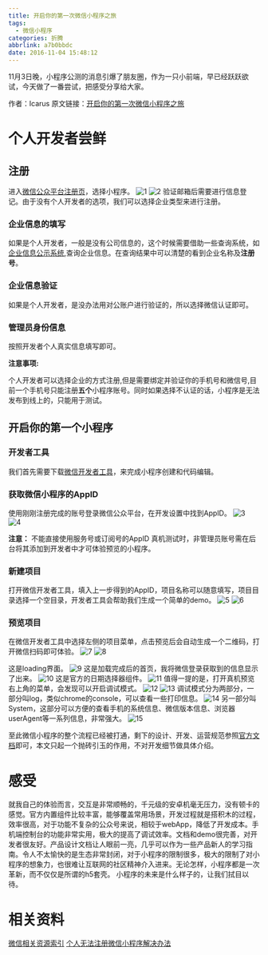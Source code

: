 ```yaml
---
title: 开启你的第一次微信小程序之旅
tags:
  - 微信小程序
categories: 折腾
abbrlink: a7b0bbdc
date: 2016-11-04 15:48:12
---
```

11月3日晚，小程序公测的消息引爆了朋友圈，作为一只小前端，早已经跃跃欲试，今天做了一番尝试，把感受分享给大家。
<!-- more -->
作者：Icarus
原文链接：[开启你的第一次微信小程序之旅](https://xdlrt.github.io/2016/11/04/2016-11-04)

# 个人开发者尝鲜

## 注册
进入[微信公众平台注册页](https://mp.weixin.qq.com/cgi-bin/registermidpage?action=index&lang=zh_CN)，选择小程序。
![1](/images/2016-11-04/1.png)
![2](/images/2016-11-04/2.png)
验证邮箱后需要进行信息登记。由于没有个人开发者的选项，我们可以选择企业类型来进行注册。

### 企业信息的填写

如果是个人开发者，一般是没有公司信息的，这个时候需要借助一些查询系统，如[企业信息公示系统](https://gsxt.saic.gov.cn/),查询企业信息。在查询结果中可以清楚的看到企业名称及**注册号**。

### 企业信息验证
如果是个人开发者，是没办法用对公账户进行验证的，所以选择微信认证即可。

### 管理员身份信息
按照开发者个人真实信息填写即可。

**注意事项:**

个人开发者可以选择企业的方式注册,但是需要绑定并验证你的手机号和微信号,目前一个手机号只能注册**五个**小程序账号。同时如果选择不认证的话，小程序是无法发布到线上的，只能用于测试。

## 开启你的第一个小程序

### 开发者工具

我们首先需要下载[微信开发者工具](https://mp.weixin.qq.com/debug/wxadoc/dev/devtools/download.html?t=20161102)，来完成小程序创建和代码编辑。

### 获取微信小程序的AppID

使用刚刚注册完成的账号登录微信公众平台，在开发设置中找到AppID。
![3](/images/2016-11-04/3.png)
![4](/images/2016-11-04/4.png)

**注意：**
不能直接使用服务号或订阅号的AppID
真机测试时，非管理员账号需在后台将其添加到开发者中才可体验预览的小程序。

### 新建项目

打开微信开发者工具，填入上一步得到的AppID，项目名称可以随意填写，项目目录选择一个空目录，开发者工具会帮助我们生成一个简单的demo。
![5](/images/2016-11-04/5.png)
![6](/images/2016-11-04/6.png)

### 预览项目

在微信开发者工具中选择左侧的项目菜单，点击预览后会自动生成一个二维码，打开微信扫码即可体验。
![7](/images/2016-11-04/7.png)
![8](/images/2016-11-04/8.png)

这是loading界面。
![9](/images/2016-11-04/9.png)
这是加载完成后的首页，我将微信登录获取到的信息显示了出来。
![10](/images/2016-11-04/10.png)
这是官方的日期选择器组件。
![11](/images/2016-11-04/11.png)
值得一提的是，打开真机预览右上角的菜单，会发现可以开启调试模式。
![12](/images/2016-11-04/12.png)
![13](/images/2016-11-04/13.png)
调试模式分为两部分，一部分叫log，类似chrome的console，可以查看一些打印信息。
![14](/images/2016-11-04/14.png)
另一部分叫System，这部分可以方便的查看手机的系统信息、微信版本信息、浏览器userAgent等一系列信息，非常强大。
![15](/images/2016-11-04/15.jpg)

至此微信小程序的整个流程已经被打通，剩下的设计、开发、运营规范参照[官方文档](https://mp.weixin.qq.com/debug/wxadoc/introduction/index.html?t=20161102)即可，本文只起一个抛砖引玉的作用，不对开发细节做具体介绍。

# 感受

就我自己的体验而言，交互是非常顺畅的，千元级的安卓机毫无压力，没有顿卡的感觉。官方内置组件比较丰富，能够覆盖常用场景，开发过程就是搭积木的过程，效率很高，对于功能不复杂的公众号来说，相较于webApp，降低了开发成本。手机端控制台的功能非常实用，极大的提高了调试效率。文档和demo很完善，对开发者很友好。产品设计文档让人眼前一亮，几乎可以作为一些产品新人的学习指南。令人不太愉快的是生态非常封闭，对于小程序的限制很多，极大的限制了对小程序的想象力，也很难让互联网的社区精神介入进来。无论怎样，小程序都是一次革新，而不仅仅是所谓的h5套壳。
小程序的未来是什么样子的，让我们拭目以待。

# 相关资料

[微信相关资源索引](https://github.com/weixin/WeIndex)
[个人无法注册微信小程序解决办法](https://weappdev.com/t/topic/242)
